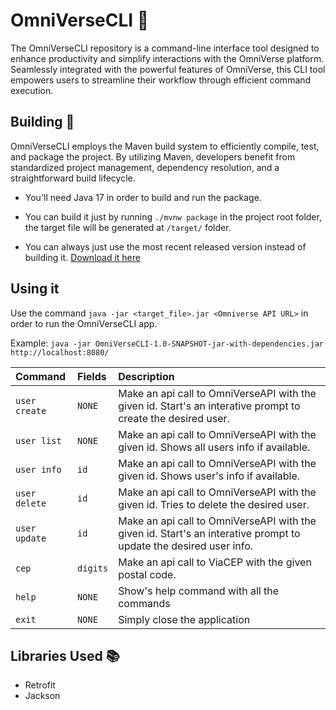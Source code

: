 # OmniVerseCLI 🧩
The OmniVerseCLI repository is a command-line interface tool designed to enhance productivity and simplify interactions with the OmniVerse platform. Seamlessly integrated with the powerful features of OmniVerse, this CLI tool empowers users to streamline their workflow through efficient command execution.

## Building 🔨

OmniVerseCLI employs the Maven build system to efficiently compile, test, and package the project. By utilizing Maven, developers benefit from standardized project management, dependency resolution, and a straightforward build lifecycle. 

- You'll need Java 17 in order to build and run the package.

- You can build it just by running `./mvnw package` in the project root folder, the target file will be generated at `/target/` folder.

- You can always just use the most recent released version instead of building it. [Download it here](https://github.com/lucasapchagas/OmniverseCLI/releases/tag/release)

## Using it

Use the command `java -jar <target_file>.jar <Omniverse API URL>` in order to run the OmniVerseCLI app.

Example: `java -jar OmniVerseCLI-1.0-SNAPSHOT-jar-with-dependencies.jar http://localhost:8080/`

| Command   | Fields       | Description                           |
| :---------- | :--------- | :---------------------------------- |
| `user create` | `NONE` | Make an api call to OmniVerseAPI with the given id. Start's an  interative prompt to create the desired user.|
| `user list` | `NONE` | Make an api call to OmniVerseAPI with the given id. Shows all users info if available.|
| `user info` | `id` | Make an api call to OmniVerseAPI with the given id. Shows user's info if available.|
| `user delete` | `id` | Make an api call to OmniVerseAPI with the given id. Tries to delete the desired user.|
| `user update` | `id` | Make an api call to OmniVerseAPI with the given id. Start's an  interative prompt to update the desired user info.|
| `cep` | `digits` | Make an api call to ViaCEP with the given postal code. |
| `help` | `NONE` | Show's help command with all the commands |
| `exit` | `NONE` | Simply close the application |

## Libraries Used 📚

- Retrofit
- Jackson
